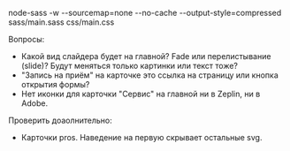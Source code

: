
node-sass -w --sourcemap=none --no-cache --output-style=compressed sass/main.sass css/main.css

Вопросы:
- Какой вид слайдера будет на главной?
	Fade или перелистывание (slide)?
	Будут меняться только картинки или текст тоже?
- "Запись на приём" на карточке это ссылка на страницу или кнопка открытия формы?
- Нет иконки для карточки "Сервис" на главной ни в Zeplin, ни в Adobe.

Проверить доаолнительно:
- Карточки pros. Наведение на первую скрывает остальные svg.